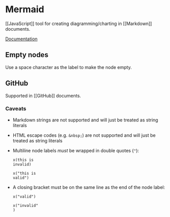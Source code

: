 # Mermaid

[[JavaScript]] tool for creating diagramming/charting in [[Markdown]] documents.

[Documentation](https://mermaid.js.org/intro/)

## Empty nodes

Use a space character as the label to make the node empty.

## GitHub

Supported in [[GitHub]] documents.

### Caveats

- Markdown strings are not supported and will just be treated as string literals
- HTML escape codes (e.g. `&nbsp;`) are not supported and will just be treated as string literals
- Multiline node labels _must_ be wrapped in double quotes (`"`):

    ```plaintext
    x(this is
    invalid)

    x("this is
    valid")
    ```

- A closing bracket must be on the same line as the end of the node label:

    ```plaintext
    x("valid")

    x("invalid"
    )
    ```
